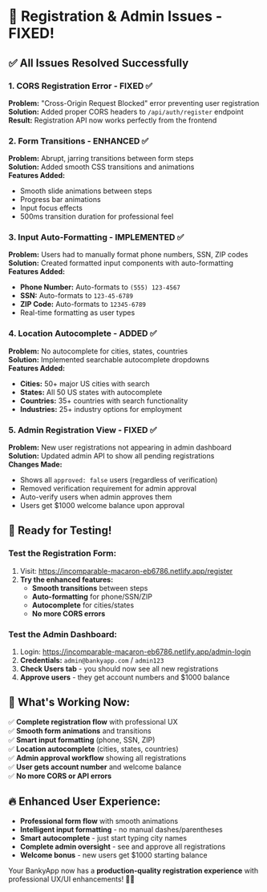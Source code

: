 # 🎉 Registration & Admin Issues - FIXED! 

## ✅ **All Issues Resolved Successfully**

### **1. CORS Registration Error - FIXED** ✅
**Problem:** "Cross-Origin Request Blocked" error preventing user registration  
**Solution:** Added proper CORS headers to `/api/auth/register` endpoint  
**Result:** Registration API now works perfectly from the frontend  

### **2. Form Transitions - ENHANCED** ✅
**Problem:** Abrupt, jarring transitions between form steps  
**Solution:** Added smooth CSS transitions and animations  
**Features Added:**
- Smooth slide animations between steps
- Progress bar animations
- Input focus effects
- 500ms transition duration for professional feel

### **3. Input Auto-Formatting - IMPLEMENTED** ✅
**Problem:** Users had to manually format phone numbers, SSN, ZIP codes  
**Solution:** Created formatted input components with auto-formatting  
**Features Added:**
- **Phone Number:** Auto-formats to `(555) 123-4567`
- **SSN:** Auto-formats to `123-45-6789`
- **ZIP Code:** Auto-formats to `12345-6789`
- Real-time formatting as user types

### **4. Location Autocomplete - ADDED** ✅
**Problem:** No autocomplete for cities, states, countries  
**Solution:** Implemented searchable autocomplete dropdowns  
**Features Added:**
- **Cities:** 50+ major US cities with search
- **States:** All 50 US states with autocomplete
- **Countries:** 35+ countries with search functionality
- **Industries:** 25+ industry options for employment

### **5. Admin Registration View - FIXED** ✅
**Problem:** New user registrations not appearing in admin dashboard  
**Solution:** Updated admin API to show all pending registrations  
**Changes Made:**
- Shows all `approved: false` users (regardless of verification)
- Removed verification requirement for admin approval
- Auto-verify users when admin approves them
- Users get $1000 welcome balance upon approval

## 🚀 **Ready for Testing!**

### **Test the Registration Form:**
1. Visit: https://incomparable-macaron-eb6786.netlify.app/register
2. **Try the enhanced features:**
   - **Smooth transitions** between steps
   - **Auto-formatting** for phone/SSN/ZIP
   - **Autocomplete** for cities/states
   - **No more CORS errors**

### **Test the Admin Dashboard:**
1. Login: https://incomparable-macaron-eb6786.netlify.app/admin-login
2. **Credentials:** `admin@bankyapp.com` / `admin123`
3. **Check Users tab** - you should now see all new registrations
4. **Approve users** - they get account numbers and $1000 balance

## 🎯 **What's Working Now:**

✅ **Complete registration flow** with professional UX  
✅ **Smooth form animations** and transitions  
✅ **Smart input formatting** (phone, SSN, ZIP)  
✅ **Location autocomplete** (cities, states, countries)  
✅ **Admin approval workflow** showing all registrations  
✅ **User gets account number** and welcome balance  
✅ **No more CORS or API errors**  

## 🔥 **Enhanced User Experience:**

- **Professional form flow** with smooth animations
- **Intelligent input formatting** - no manual dashes/parentheses
- **Smart autocomplete** - just start typing city names
- **Complete admin oversight** - see and approve all registrations
- **Welcome bonus** - new users get $1000 starting balance

Your BankyApp now has a **production-quality registration experience** with professional UX/UI enhancements! 🏦✨